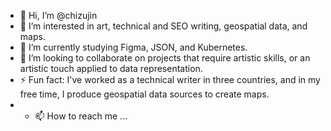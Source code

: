 - 👋 Hi, I’m @chizujin
- 👀 I’m interested in art, technical and SEO writing, geospatial data, and maps.
- 🌱 I’m currently studying Figma, JSON, and Kubernetes.
- 💞️ I’m looking to collaborate on projects that require artistic skills, or an artistic touch applied to data representation.
- ⚡ Fun fact: I've worked as a technical writer in three countries, and in my free time, I produce geospatial data sources to create maps. 
- - 📫 How to reach me ...

<!---
chizujin/chizujin is a ✨ special ✨ repository because its `README.md` (this file) appears on your GitHub profile.
You can click the Preview link to take a look at your changes.
--->
